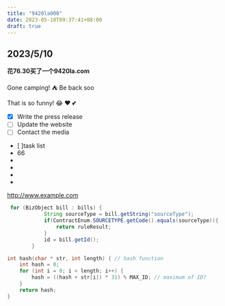 ```yaml
---
title: "9420la000"
date: 2023-05-10T09:37:41+08:00
draft: true
---
```

## 2023/5/10

**花76.30买了一个9420la.com**

Gone camping! :tent: Be back soo

That is so funny! :joy: ❤️ 💕

- [x] Write the press release
- [ ] Update the website
- [ ] Contact the media
- [ ]task list
- 66
-
-
-
-
http://www.example.com
```java
 for (BizObject bill : bills) {
            String sourceType = bill.getString("sourceType");
            if(ContractEnum.SOURCETYPE.getCode().equals(sourceType)){
                return ruleResult;
            }
            id = bill.getId();
        }
```
```c
int hash(char * str, int length) { // hash function
    int hash = 0;
    for (int i = 0; i < length; i++) {
        hash = ((hash + str[i]) * 31) % MAX_ID; // maximum of ID?
    }
    return hash;
}
```
